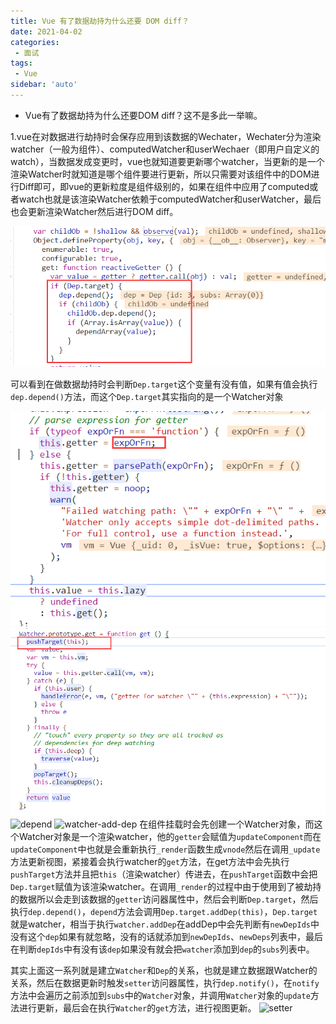 ```yaml
---
title: Vue 有了数据劫持为什么还要 DOM diff？
date: 2021-04-02
categories: 
 - 面试
tags:
 - Vue
sidebar: 'auto'
---
```



* Vue有了数据劫持为什么还要DOM diff？这不是多此一举嘛。


1.vue在对数据进行劫持时会保存应用到该数据的Wechater，Wechater分为渲染watcher（一般为组件）、computedWatcher和userWechaer（即用户自定义的watch），当数据发成变更时，vue也就知道要更新哪个watcher，当更新的是一个渲染Watcher时就知道是哪个组件要进行更新，所以只需要对该组件中的DOM进行Diff即可，即vue的更新粒度是组件级别的，如果在组件中应用了computed或者watch也就是该渲染Watcher依赖于computedWatcher和userWatcher，最后也会更新渲染Watcher然后进行DOM diff。

![dep.target](./images/v8/dep.target.png)

可以看到在做数据劫持时会判断`Dep.target`这个变量有没有值，如果有值会执行`dep.depend()`方法，而这个`Dep.target`其实指向的是一个Watcher对象

![render-watcher](./images/v8/mount-watcher.png)
![watch-get](./images/v8/watch-get.png)
![depend]('./images/v8/depend.png')
![watcher-add-dep]('./images/v8/watcher-add-dep.png')
在组件挂载时会先创建一个Watcher对象，而这个Watcher对象是一个渲染watcher，他的`getter`会赋值为`updateComponent`而在`updateComponent`中也就是会重新执行`_render`函数生成`vnode`然后在调用`_update`方法更新视图，紧接着会执行watcher的`get`方法，在get方法中会先执行`pushTarget`方法并且把`this`（渲染watcher）传进去，在`pushTarget`函数中会把`Dep.target`赋值为该渲染watcher。在调用`_render`的过程中由于使用到了被劫持的数据所以会走到该数据的`getter`访问器属性中，然后会判断`Dep.target`，然后执行`dep.depend()`，`depend`方法会调用`Dep.target.addDep(this)`，`Dep.target`就是watcher，相当于执行`watcher.addDep`在addDep中会先判断有`newDepIds`中没有这个`dep`如果有就忽略，没有的话就添加到`newDepIds`、`newDeps`列表中，最后在判断`depIds`中有没有该`dep`如果没有就会把`watcher`添加到`dep`的`subs`列表中。

其实上面这一系列就是建立`Watcher`和`Dep`的关系，也就是建立数据跟Watcher的关系，然后在数据更新时触发`setter`访问器属性，执行`dep.notify()`，在`notify`方法中会遍历之前添加到`subs`中的`Watcher`对象，并调用`Watcher`对象的`update`方法进行更新，最后会在执行`Watcher`的`get`方法，进行视图更新。
![setter]('./images/v8/setter.png')


